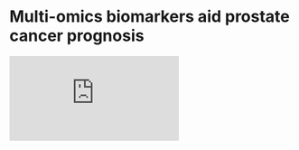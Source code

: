 # Multi-omics biomarkers aid prostate cancer prognosis
![Alt text](https://github.com/Karenxzr/MultiModalPC/blob/main/figure1.pdf)
